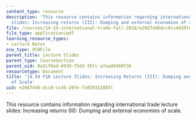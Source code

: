 ```yaml
---
content_type: resource
description: 'This resource contains information regarding international trade lecture
  slides: Increasing returns (III): Dumping and external economies of scale.'
file: /courses/14-54-international-trade-fall-2016/e20d74d6dcc8cc4420fefa93915288fc_MIT14_54F16_Lecture_19.pdf
file_type: application/pdf
learning_resource_types:
- Lecture Notes
ocw_type: OCWFile
parent_title: Lecture Slides
parent_type: CourseSection
parent_uid: 0a3cf0ed-6939-75d3-35fc-a7aad8469f3b
resourcetype: Document
title: '14.54 F16 Lecture Slides: Increasing Returns (III): Dumping and External Economies
  of Scale'
uid: e20d74d6-dcc8-cc44-20fe-fa93915288fc
---
```

This resource contains information regarding international trade lecture slides: Increasing returns (III): Dumping and external economies of scale.

